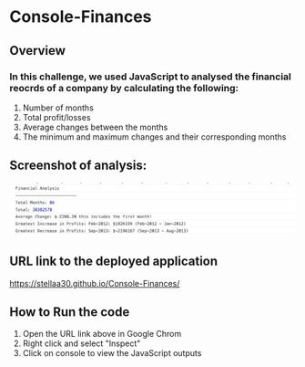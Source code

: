 # Console-Finances

## Overview

### In this challenge, we used JavaScript to analysed the financial reocrds of a company by calculating the following:
1) Number of months
2) Total profit/losses 
3) Average changes between the months
4) The minimum and maximum changes and their corresponding months

## Screenshot of analysis:
![Screenshot of analysis](./Images/screenshot.jpg)


## URL link to the deployed application
https://stellaa30.github.io/Console-Finances/

## How to Run the code
1) Open the URL link above in Google Chrom
2) Right click and select "Inspect"
3) Click on console to view the JavaScript outputs





 
